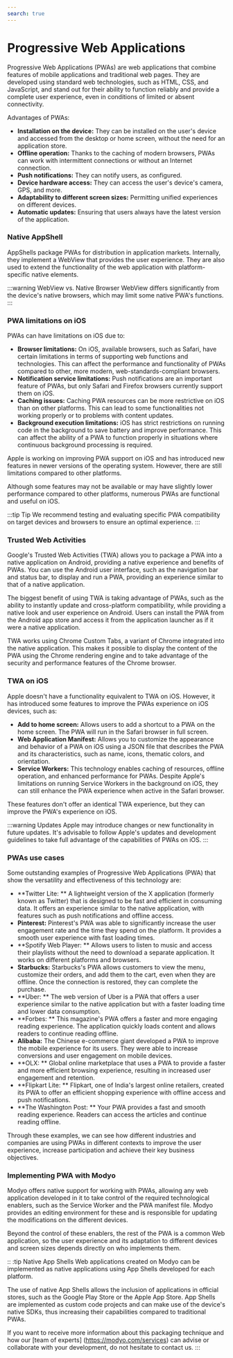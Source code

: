 ```yaml
---
search: true
---
```


# Progressive Web Applications

Progressive Web Applications (PWAs) are web applications that combine features of mobile applications and traditional web pages. They are developed using standard web technologies, such as HTML, CSS, and JavaScript, and stand out for their ability to function reliably and provide a complete user experience, even in conditions of limited or absent connectivity.

Advantages of PWAs:

- **Installation on the device:** They can be installed on the user's device and accessed from the desktop or home screen, without the need for an application store.
- **Offline operation:** Thanks to the caching of modern browsers, PWAs can work with intermittent connections or without an Internet connection.
- **Push notifications:** They can notify users, as configured.
- **Device hardware access:** They can access the user's device's camera, GPS, and more.
- **Adaptability to different screen sizes:** Permitting unified experiences on different devices.
- **Automatic updates:** Ensuring that users always have the latest version of the application.


### Native AppShell

AppShells package PWAs for distribution in application markets. Internally, they implement a WebView that provides the user experience. They are also used to extend the functionality of the web application with platform-specific native elements.

:::warning WebView vs. Native Browser
WebView differs significantly from the device's native browsers, which may limit some native PWA's functions.
:::

### PWA limitations on iOS

PWAs can have limitations on iOS due to:

- **Browser limitations:** On iOS, available browsers, such as Safari, have certain limitations in terms of supporting web functions and technologies. This can affect the performance and functionality of PWAs compared to other, more modern, web-standards-compliant browsers.
- **Notification service limitations:** Push notifications are an important feature of PWAs, but only Safari and Firefox browsers currently support them on iOS.
- **Caching issues:** Caching PWA resources can be more restrictive on iOS than on other platforms. This can lead to some functionalities not working properly or to problems with content updates.
- **Background execution limitations:** iOS has strict restrictions on running code in the background to save battery and improve performance. This can affect the ability of a PWA to function properly in situations where continuous background processing is required.

Apple is working on improving PWA support on iOS and has introduced new features in newer versions of the operating system. However, there are still limitations compared to other platforms.

Although some features may not be available or may have slightly lower performance compared to other platforms, numerous PWAs are functional and useful on iOS.

:::tip Tip
We recommend testing and evaluating specific PWA compatibility on target devices and browsers to ensure an optimal experience.
:::


### Trusted Web Activities

Google's Trusted Web Activities (TWA) allows you to package a PWA into a native application on Android, providing a native experience and benefits of PWAs. You can use the Android user interface, such as the navigation bar and status bar, to display and run a PWA, providing an experience similar to that of a native application.

The biggest benefit of using TWA is taking advantage of PWAs, such as the ability to instantly update and cross-platform compatibility, while providing a native look and user experience on Android. Users can install the PWA from the Android app store and access it from the application launcher as if it were a native application.

TWA works using Chrome Custom Tabs, a variant of Chrome integrated into the native application. This makes it possible to display the content of the PWA using the Chrome rendering engine and to take advantage of the security and performance features of the Chrome browser.


### TWA on iOS

Apple doesn't have a functionality equivalent to TWA on iOS. However, it has introduced some features to improve the PWAs experience on iOS devices, such as:

- **Add to home screen:** Allows users to add a shortcut to a PWA on the home screen. The PWA will run in the Safari browser in full screen.
- **Web Application Manifest:** Allows you to customize the appearance and behavior of a PWA on iOS using a JSON file that describes the PWA and its characteristics, such as name, icons, thematic colors, and orientation.
- **Service Workers:** This technology enables caching of resources, offline operation, and enhanced performance for PWAs. Despite Apple's limitations on running Service Workers in the background on iOS, they can still enhance the PWA experience when active in the Safari browser.

These features don't offer an identical TWA experience, but they can improve the PWA's experience on iOS.

:::warning Updates
Apple may introduce changes or new functionality in future updates. It's advisable to follow Apple's updates and development guidelines to take full advantage of the capabilities of PWAs on iOS.
:::


### PWAs use cases

Some outstanding examples of Progressive Web Applications (PWA) that show the versatility and effectiveness of this technology are:

- **Twitter Lite: ** A lightweight version of the X application (formerly known as Twitter) that is designed to be fast and efficient in consuming data. It offers an experience similar to the native application, with features such as push notifications and offline access.
- **Pinterest:** Pinterest's PWA was able to significantly increase the user engagement rate and the time they spend on the platform. It provides a smooth user experience with fast loading times.
- **Spotify Web Player: ** Allows users to listen to music and access their playlists without the need to download a separate application. It works on different platforms and browsers.
- **Starbucks:** Starbucks's PWA allows customers to view the menu, customize their orders, and add them to the cart, even when they are offline. Once the connection is restored, they can complete the purchase.
- **Uber: ** The web version of Uber is a PWA that offers a user experience similar to the native application but with a faster loading time and lower data consumption.
- **Forbes: ** This magazine's PWA offers a faster and more engaging reading experience. The application quickly loads content and allows readers to continue reading offline.
- **Alibaba:** The Chinese e-commerce giant developed a PWA to improve the mobile experience for its users. They were able to increase conversions and user engagement on mobile devices.
- **OLX: ** Global online marketplace that uses a PWA to provide a faster and more efficient browsing experience, resulting in increased user engagement and retention.
- **Flipkart Lite: ** Flipkart, one of India's largest online retailers, created its PWA to offer an efficient shopping experience with offline access and push notifications.
- **The Washington Post: ** Your PWA provides a fast and smooth reading experience. Readers can access the articles and continue reading offline.

Through these examples, we can see how different industries and companies are using PWAs in different contexts to improve the user experience, increase participation and achieve their key business objectives.


### Implementing PWA with Modyo

Modyo offers native support for working with PWAs, allowing any web application developed in it to take control of the required technological enablers, such as the Service Worker and the PWA manifest file. Modyo provides an editing environment for these and is responsible for updating the modifications on the different devices.

Beyond the control of these enablers, the rest of the PWA is a common Web application, so the user experience and its adaptation to different devices and screen sizes depends directly on who implements them.

:: :tip Native App Shells
Web applications created on Modyo can be implemented as native applications using App Shells developed for each platform.

The use of native App Shells allows the inclusion of applications in official stores, such as the Google Play Store or the Apple App Store. App Shells are implemented as custom code projects and can make use of the device's native SDKs, thus increasing their capabilities compared to traditional PWAs.

If you want to receive more information about this packaging technique and how our [team of experts] (https://modyo.com/services) can advise or collaborate with your development, do not hesitate to contact us.
:::
